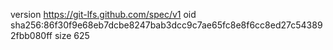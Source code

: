 version https://git-lfs.github.com/spec/v1
oid sha256:86f30f9e68eb7dcbe8247bab3dcc9c7ae65fc8e8f6cc8ed27c543892fbb080ff
size 625
